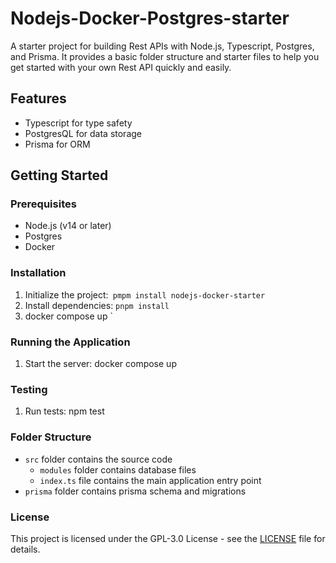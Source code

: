 # Nodejs-Docker-Postgres-starter

A starter project for building Rest APIs with Node.js, Typescript, Postgres, and Prisma. It provides a basic folder structure and starter files to help you get started with your own Rest API quickly and easily.

## Features

- Typescript for type safety
- PostgresQL for data storage
- Prisma for ORM

## Getting Started

### Prerequisites

- Node.js (v14 or later)
- Postgres
- Docker

### Installation

1.  Initialize the project:` pmpm install nodejs-docker-starter`
2.  Install dependencies: `pnpm install`
3.  docker compose up
    `

### Running the Application

1.  Start the server: docker compose up

### Testing

1.  Run tests: npm test

### Folder Structure

- `src` folder contains the source code
  - `modules` folder contains database files
  - `index.ts` file contains the main application entry point
- `prisma` folder contains prisma schema and migrations

### License

This project is licensed under the GPL-3.0 License - see the [LICENSE](https://github.com/MunavvarSinan/nodejs-prisma-docker-postgres-starter/blob/main/LICENSE) file for details.

